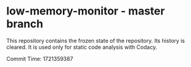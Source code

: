 # low-memory-monitor - master branch

This repository contains the frozen state of the repository.
Its history is cleared. It is used only for static code
analysis with Codacy.

Commit Time: 1721359387